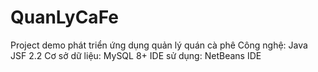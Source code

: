 # QuanLyCaFe
 
Project demo phát triển ứng dụng quản lý quán cà phê
Công nghệ: Java JSF 2.2
Cơ sở dữ liệu: MySQL 8+
IDE sử dụng: NetBeans IDE